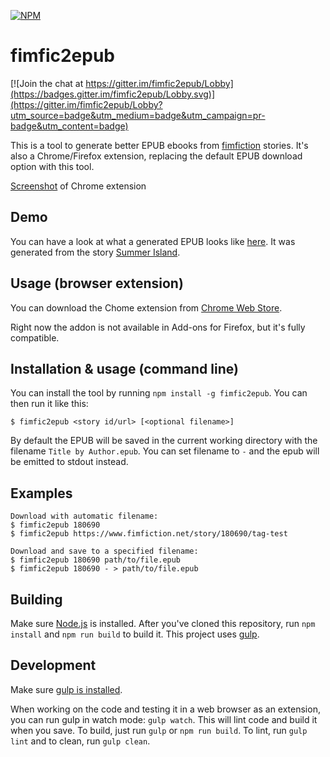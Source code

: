 [![NPM](https://nodei.co/npm/fimfic2epub.png?compact=true)](https://www.npmjs.com/package/fimfic2epub)

fimfic2epub
===========

[![Join the chat at https://gitter.im/fimfic2epub/Lobby](https://badges.gitter.im/fimfic2epub/Lobby.svg)](https://gitter.im/fimfic2epub/Lobby?utm_source=badge&utm_medium=badge&utm_campaign=pr-badge&utm_content=badge)

This is a tool to generate better EPUB ebooks from [fimfiction](http://www.fimfiction.net/) stories. It's also a Chrome/Firefox extension, replacing the default EPUB download option with this tool.

[Screenshot](http://i.imgbox.com/MalEBiuC.png) of Chrome extension

Demo
----
You can have a look at what a generated EPUB looks like [here](http://books.djazz.se/?epub=epub_content%2Fsummer_island). It was generated from the story [Summer Island](http://www.fimfiction.net/story/289663/summer-island).


Usage (browser extension)
-----------------

You can download the Chome extension from [Chrome Web Store](https://chrome.google.com/webstore/detail/fimfic2epub/fiijkoniocipeemlflajmmaecfhfcand).

Right now the addon is not available in Add-ons for Firefox, but it's fully compatible.


Installation & usage (command line)
-------------------

You can install the tool by running `npm install -g fimfic2epub`. You can then run it like this:

`$ fimfic2epub <story id/url> [<optional filename>]`

By default the EPUB will be saved in the current working directory with the filename `Title by Author.epub`. You can set filename to `-` and the epub will be emitted to stdout instead.

Examples
--------
```
Download with automatic filename:
$ fimfic2epub 180690
$ fimfic2epub https://www.fimfiction.net/story/180690/tag-test

Download and save to a specified filename:
$ fimfic2epub 180690 path/to/file.epub
$ fimfic2epub 180690 - > path/to/file.epub
```


Building
--------

Make sure [Node.js](https://nodejs.org) is installed. After you've cloned this repository, run `npm install` and `npm run build` to build it. This project uses [gulp](http://gulpjs.com/).


Development
-----------

Make sure [gulp is installed](https://github.com/gulpjs/gulp/blob/master/docs/getting-started.md).

When working on the code and testing it in a web browser as an extension, you can run gulp in watch mode: `gulp watch`. This will lint code and build it when you save. To build, just run `gulp` or `npm run build`. To lint, run `gulp lint` and to clean, run `gulp clean`.
